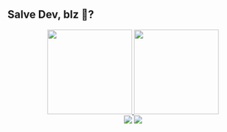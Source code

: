 ## Salve Dev, blz 🤙?

<div align="center">
  <a href="https://github.com/AmauryPJr">
  <img height="170em" src="https://github-readme-stats.vercel.app/api?username=AmauryPJr&show_icons=true&theme=highcontrast&include_all_commits=true&count_private=true"/>
  <img height="170em" src="https://github-readme-stats.vercel.app/api/top-langs/?username=AmauryPJr&layout=compact&langs_count=7&theme=highcontrast"/>
</div>
  
<div align="center"> 
  <a href="https://www.linkedin.com/in/amaury-pereira-jr" target="_blank"><img src="https://img.shields.io/badge/-LinkedIn-%230077B5?style=for-the-badge&logo=linkedin&logoColor=white" target="_blank"></a>  
  <a href = "mailto:amauryacdcjr@gmail.com"><img src="https://img.shields.io/badge/Gmail-D14836?style=for-the-badge&logo=gmail&logoColor=white" target="_blank"></a>
</div>

